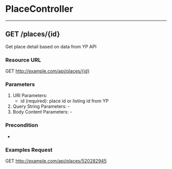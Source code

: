 # **PlaceController**

---

## **GET /places/{id}** ##
Get place detail based on data from YP API
### Resource URL
GET http://example.com/api/places/{id}
### Parameters
1. URI Parameters: 
	* id (required): place id or listing id from YP
2. Query String Parameters: -
3. Body Content Parameters: -
### Precondition
 -
### Examples Request
GET http://example.com/api/places/520282945